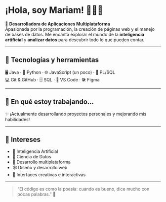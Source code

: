 # ¡Hola, soy Mariam! 👩‍💻✨

🌟 **Desarrolladora de Aplicaciones Multiplataforma**  
Apasionada por la programación, la creación de páginas web y el manejo de bases de datos. Me encanta explorar el mundo de la **inteligencia artificial** y **analizar datos** para descubrir todo lo que pueden contar.

---

## 🚀 Tecnologías y herramientas

🖥️ Java · 🐍 Python · 🌐 JavaScript (un poco) · 🧠 PL/SQL  
💻 Git & GitHub · 🗄️ SQL · 🧩 VS Code · 🛠️ Figma

---

## 🔭 En qué estoy trabajando...

✨ ¡Actualmente desarrollando proyectos personales y mejorando mis habilidades!

---

## 📌 Intereses

- 🤖 Inteligencia Artificial  
- 🧠 Ciencia de Datos  
- 📱 Desarrollo multiplataforma  
- 🕸️ Diseño y desarrollo web  
- 🎨 Interfaces creativas e interactivas

___ 

> “El código es como la poesía: cuando es bueno, dice mucho con pocas palabras.” 📝
